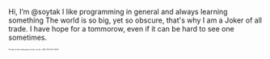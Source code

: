 Hi, I’m @soytak
I like programming in general and always learning something
The world is so big, yet so obscure, that's why I am a Joker of all trade.
I have hope for a tommorow, even if it can be hard to see one sometimes.

<span style="font-size:0.2em;">I'll make my three dream game one day, one day... AND THAT DAY IS NOW.</span>

<!---
soytak/soytak is a ✨ special ✨ repository because its `README.md` (this file) appears on your GitHub profile.
You can click the Preview link to take a look at your changes.
--->
